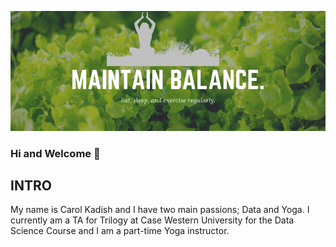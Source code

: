 
![Header](https://github.com/cmpietro/cmpietro/blob/master/Readme_Header.png "Header")


### Hi and Welcome 👋

## INTRO

My name is Carol Kadish and I have two main passions; Data and Yoga.  I currently am a TA for Trilogy at Case Western University for the Data Science Course and I am a part-time Yoga instructor.  

<!--
**cmpietro/cmpietro** is a ✨ _special_ ✨ repository because its `README.md` (this file) appears on your GitHub profile.

Here are some ideas to get you started:

- 🔭 I’m currently working on ...
- 🌱 I’m currently learning ...
- 👯 I’m looking to collaborate on ...
- 🤔 I’m looking for help with ...
- 💬 Ask me about ...
- 📫 How to reach me: ...
- 😄 Pronouns: ...
- ⚡ Fun fact: ...
-->
